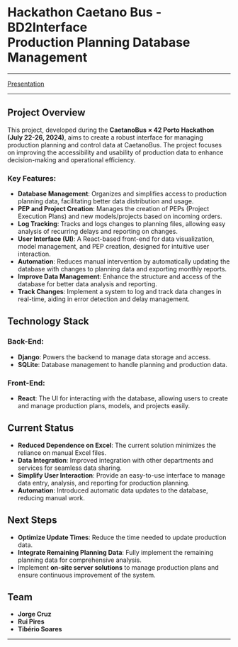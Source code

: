 # Hackathon Caetano Bus - BD2Interface </br> Production Planning Database Management
---

[Presentation]()

---
## Project Overview
This project, developed during the **CaetanoBus × 42 Porto Hackathon (July 22-26, 2024)**, aims to create a robust interface for managing production planning and control data at CaetanoBus. The project focuses on improving the accessibility and usability of production data to enhance decision-making and operational efficiency.

### Key Features:  
- **Database Management**: Organizes and simplifies access to production planning data, facilitating better data distribution and usage.
- **PEP and Project Creation**: Manages the creation of PEPs (Project Execution Plans) and new models/projects based on incoming orders.
- **Log Tracking**: Tracks and logs changes to planning files, allowing easy analysis of recurring delays and reporting on changes.
- **User Interface (UI)**: A React-based front-end for data visualization, model management, and PEP creation, designed for intuitive user interaction.
- **Automation**: Reduces manual intervention by automatically updating the database with changes to planning data and exporting monthly reports.
- **Improve Data Management**: Enhance the structure and access of the database for better data analysis and reporting.
- **Track Changes**: Implement a system to log and track data changes in real-time, aiding in error detection and delay management.



## Technology Stack
### Back-End:
- **Django**: Powers the backend to manage data storage and access.
- **SQLite**: Database management to handle planning and production data.
### Front-End:
- **React**: The UI for interacting with the database, allowing users to create and manage production plans, models, and projects easily.

## Current Status
- **Reduced Dependence on Excel**: The current solution minimizes the reliance on manual Excel files.
- **Data Integration**: Improved integration with other departments and services for seamless data sharing.
- **Simplify User Interaction**: Provide an easy-to-use interface to manage data entry, analysis, and reporting for production planning.
- **Automation**: Introduced automatic data updates to the database, reducing manual work.

## Next Steps
- **Optimize Update Times**: Reduce the time needed to update production data.
- **Integrate Remaining Planning Data**: Fully implement the remaining planning data for comprehensive analysis.
- Implement **on-site server solutions** to manage production plans and ensure continuous improvement of the system.

## Team

  - **Jorge Cruz**
  - **Rui Pires**
  - **Tibério Soares**

---
